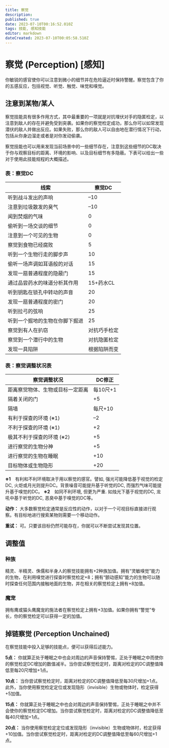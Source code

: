 ```yaml
---
title: 察觉
description: 
published: true
date: 2023-07-10T00:16:52.010Z
tags: 技能, 感知技能
editor: markdown
dateCreated: 2023-07-10T00:05:58.510Z
---
```


# 察觉 (Perception) \[感知\]
你敏锐的感官使你可以注意到微小的细节并在危险逼近时保持警醒。察觉包含了你的五感反应，包括视觉、听觉、触觉、味觉和嗅觉。

## 注意到某物/某人

察觉技能具有很多作用方式，其中最重要的一项就是对抗埋伏对手的隐匿检定，以注意到敌人的存在并避免受到突袭。如果你的察觉检定成功，那么你可以如常发现潜伏的敌人并做出反应。如果失败，那么你的敌人可以自由地在潜行情况下行动，包括从你身边溜走或者是对你发动偷袭。

察觉技能也可以用来发现当前场景中的一些细节存在，注意到这些细节的DC取决于你与观察目标的距离、环境的影响、以及目标细节有多隐蔽。下表可以给出一些对于使用此技能规程的大概描述。

### 表：察觉DC
| 线索 | 察觉DC |
| --- | --- |
| 听到战斗发出的声响 | –10 |
| 注意到垃圾散发的臭气 | –10 |
| 闻到焚烟的气味 | 0 |
| 偷听到一场交谈的细节 | 0 |
| 注意到一个可见的生物 | 0 |
| 察觉到食物已经腐败 | 5 |
| 听到一个生物行走的脚步声 | 10 |
| 偷听一场声调如耳语般的对话 | 15 |
| 发现一扇普通程度的隐蔽门 | 15 |
| 通过品尝药水的味道分析其作用 | 15+药水CL |
| 听到钥匙在锁孔中转动的声音 | 20 |
| 发现一扇普通程度的密门 | 20 |
| 听到拉弓的弦响 | 25 |
| 听到一个掘地的生物在你脚下掘进 | 25 |
| 察觉到有人在扒窃 | 对抗巧手检定 |
| 察觉到一个潜行中的生物 | 对抗隐匿检定 |
| 发现一具陷阱 | 根据陷阱而变 |

### 表：察觉调整状况表
| 察觉调整状况 | DC修正 |
| --- | --- |
| 距离察觉物体、生物或目标一定距离 | 每10尺+1 |
| 隔着关闭的门 | +5 |
| 隔墙 | 每尺+10 |
| 有利于探查的环境 (※1) | –2 |
| 不利于探查的环境 (※1) | +2 |
| 极其不利于探查的环境 (※2) | +5 |
| 进行察觉的生物分神 | +5 |
| 进行察觉的生物在睡眠 | +10 |
| 目标物体或生物隐形 | +20 |
**※1**　有利和不利环境取决于用以察觉的感官。譬如, 强光可能降低基于视觉的检定DC, 火炬或月光则提升DC。背景噪音可能提升基于听觉的DC, 而强烈气味可能提升基于嗅觉的DC。
**※2**　如同不利环境, 但更为严重. 如烛光下基于视觉的DC, 龙吼中基于听觉的DC, 恶臭中基于嗅觉的DC等。

**动作：** 大多数察觉检定通常是反应性的动作，以对于一个可视目标直接进行观察。有目标地进行搜索某物则需要一个移动动作。

**重试：** 可。只要该目标仍然可能存在，你就可以不断尝试发现其位置。

## 调整值
### 种族
精灵、半精灵、侏儒和半身人的察觉技能拥有+2种族加值。拥有“灵敏嗅觉”能力的生物，在利用嗅觉进行探查时察觉检定+8；拥有“颤动感知”能力的生物可以随时探查任何范围内接触地面的生物，并在相关的察觉检定上拥有+8加值。

### 魔宠
拥有鹰或猫头鹰魔宠的施法者在察觉检定上拥有+3加值。如果你拥有“警觉”专长，你的察觉检定可以获得一定的加值。

## 掉链察觉 (Perception Unchained)
在察觉技能中投入足够的技能点，便可以获得后述能力。

**5点：** 你就算正处于睡眠之中也会对周边的声音保持警惕，正处于睡眠之中而使你的察觉检定DC增加的数值减半。当你尝试察觉检定时，距离对检定的DC调整值降低至每20尺增加+1点。

**10点：** 当你尝试察觉检定时，距离对检定的DC调整值降低至每30尺增加+1点。此外，当你使用察觉检定定位或发现隐形（invisible）生物或物体时，检定获得+5加值。

**15点：** 你就算正处于睡眠之中也会对周边的声音保持警惕，正处于睡眠之中并不会使你的察觉检定DC增加。当你尝试察觉检定时，距离对检定的DC调整值降低至每40尺增加+1点。

**20点：** 当你使用察觉检定定位或发现隐形（invisible）生物或物体时，检定获得+10加值。当你尝试察觉检定时，距离对检定的DC调整值降低至每60尺增加+1点。

